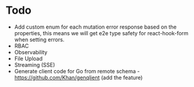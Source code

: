 # Todo

- Add custom enum for each mutation error response based on the properties, this means we will get e2e type safety for react-hook-form when setting errors.
- RBAC
- Observability
- File Upload
- Streaming (SSE)
- Generate client code for Go from remote schema - https://github.com/Khan/genqlient (add the feature)